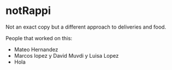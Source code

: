# notRappi
Not an exact copy but a different approach to deliveries and food. 

People that worked on this:
- Mateo Hernandez
- Marcos lopez y David Muvdi y Luisa Lopez
- Hola 